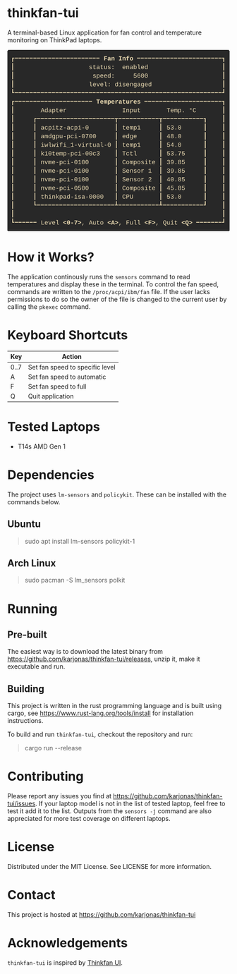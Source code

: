 
# thinkfan-tui

A terminal-based Linux application for fan control and temperature monitoring on ThinkPad laptops.

![Screenshot](screenshot.gif "Screenshot")

# How it Works?

The application continously runs the `sensors` command to read temperatures and display these in the terminal. To control the fan speed, commands are written to the `/proc/acpi/ibm/fan` file. If the user lacks permissions to do so the owner of the file is changed to the current user by calling the `pkexec` command.

# Keyboard Shortcuts

| Key  | Action                          |
| ---- | ------------------------------- |
| 0..7 | Set fan speed to specific level |
| A    | Set fan speed to automatic      |
| F    | Set fan speed to full           |
| Q    | Quit application                |

# Tested Laptops

- T14s AMD Gen 1

# Dependencies

The project uses `lm-sensors` and `policykit`. These can be installed with the commands below.

## Ubuntu

> sudo apt install lm-sensors policykit-1

## Arch Linux

> sudo pacman -S lm_sensors polkit

# Running

## Pre-built

The easiest way is to download the latest binary from https://github.com/karjonas/thinkfan-tui/releases, unzip it, make it executable and run.

## Building

This project is written in the rust programming language and is built using cargo, see https://www.rust-lang.org/tools/install for installation instructions.

To build and run `thinkfan-tui`, checkout the repository and run:

> cargo run --release

# Contributing

Please report any issues you find at https://github.com/karjonas/thinkfan-tui/issues. If your laptop model is not in the list of tested laptop, feel free to test it add it to the list. Outputs from the `sensors -j` command are also appreciated for more test coverage on different laptops.

# License

Distributed under the MIT License. See LICENSE for more information.

# Contact

This project is hosted at https://github.com/karjonas/thinkfan-tui

# Acknowledgements

`thinkfan-tui` is inspired by [Thinkfan UI](https://github.com/zocker-160/thinkfan-ui).